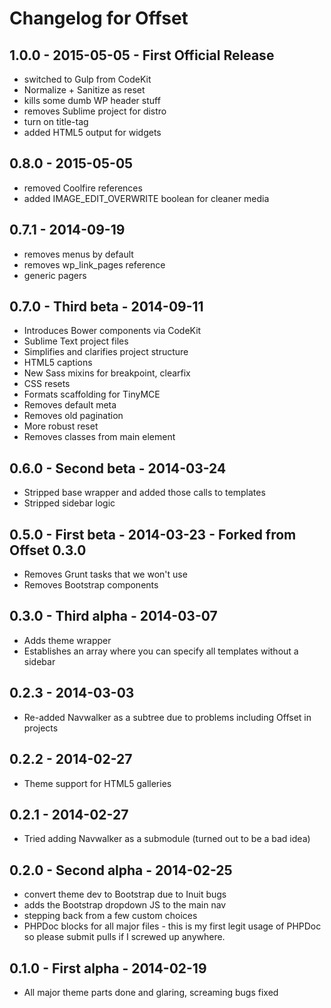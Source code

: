 # Changelog for Offset

## 1.0.0 - 2015-05-05 - First Official Release
- switched to Gulp from CodeKit
- Normalize + Sanitize as reset
- kills some dumb WP header stuff
- removes Sublime project for distro
- turn on title-tag
- added HTML5 output for widgets

## 0.8.0 - 2015-05-05
- removed Coolfire references
- added IMAGE_EDIT_OVERWRITE boolean for cleaner media

## 0.7.1 - 2014-09-19
- removes menus by default
- removes wp_link_pages reference
- generic pagers

## 0.7.0 - Third beta - 2014-09-11
- Introduces Bower components via CodeKit
- Sublime Text project files
- Simplifies and clarifies project structure
- HTML5 captions
- New Sass mixins for breakpoint, clearfix
- CSS resets
- Formats scaffolding for TinyMCE
- Removes default meta
- Removes old pagination
- More robust reset
- Removes classes from main element

## 0.6.0 - Second beta - 2014-03-24
- Stripped base wrapper and added those calls to templates
- Stripped sidebar logic

## 0.5.0 - First beta - 2014-03-23 - Forked from Offset 0.3.0
- Removes Grunt tasks that we won't use
- Removes Bootstrap components

## 0.3.0 - Third alpha - 2014-03-07
- Adds theme wrapper
- Establishes an array where you can specify all templates without a sidebar

## 0.2.3 - 2014-03-03
- Re-added Navwalker as a subtree due to problems including Offset in projects

## 0.2.2 - 2014-02-27
- Theme support for HTML5 galleries

## 0.2.1 - 2014-02-27
- Tried adding Navwalker as a submodule (turned out to be a bad idea)

## 0.2.0 - Second alpha - 2014-02-25
- convert theme dev to Bootstrap due to Inuit bugs
- adds the Bootstrap dropdown JS to the main nav
- stepping back from a few custom choices
- PHPDoc blocks for all major files - this is my first legit usage of PHPDoc so please submit pulls if I screwed up anywhere.

## 0.1.0 - First alpha - 2014-02-19
- All major theme parts done and glaring, screaming bugs fixed

